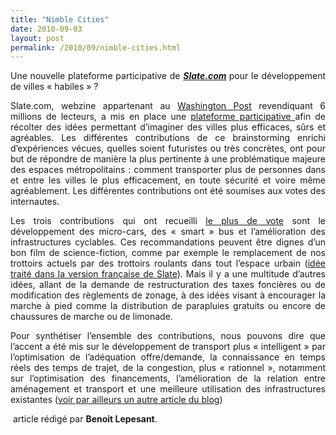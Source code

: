 ```yaml
---
title: "Nimble Cities"
date: 2010-09-03
layout: post
permalink: /2010/09/nimble-cities.html
---
```


<p style="text-align: justify">Une nouvelle plateforme participative de <strong><em><a href="http://www.slate.com/" target="_blank">Slate.com</a> </em></strong>pour le développement de villes « habiles » ?<em> </em></p> <p style="text-align: justify">Slate.com, webzine appartenant au <a href="http://www.washingtonpost.com/">Washington Post</a> revendiquant 6 millions de lecteurs, a mis en place une <a href="http://www.slate.com/id/2256666/hv/hiveList" target="_blank">plateforme participative </a>afin de récolter des idées permettant d’imaginer des villes plus efficaces, sûrs et agréables. Les différentes contributions de ce brainstorming enrichi d’expériences vécues, quelles soient futuristes ou très concrètes, ont pour but de répondre de manière la plus pertinente à une problématique majeure des espaces métropolitains : comment transporter plus de personnes dans et entre les villes le plus efficacement, en toute sécurité et voire même agréablement. Les différentes contributions ont été soumises aux votes des internautes.</p> <p style="text-align: justify">Les trois contributions qui ont recueilli <a href="http://www.slate.com/id/2260392">le plus de vote</a> sont le développement des micro-cars, des « smart » bus et l’amélioration des infrastructures cyclables. Ces recommandations peuvent être dignes d’un bon film de science-fiction, comme par exemple le remplacement de nos trottoirs actuels par des trottoirs roulants dans tout l’espace urbain (<a href="http://www.slate.fr/story/24387/trottoirs-roulants">idée traité dans la version française de Slate</a>). Mais il y a une multitude d’autres idées, allant de la demande de restructuration des taxes foncières ou de modification des règlements de zonage, à des idées visant à encourager la marche à pied comme la distribution de parapluies gratuits ou encore de chaussures de marche ou de limonade.</p> <p>              </p> <p style="text-align: justify">Pour synthétiser l’ensemble des contributions, nous pouvons dire que l’accent a été mis sur le développement de transport plus « intelligent » par l’optimisation de l’adéquation offre/demande, la connaissance en temps réels des temps de trajet, de la congestion, plus « rationnel », notamment sur l’optimisation des financements, l’amélioration de la relation entre aménagement et transport et une meilleure utilisation des infrastructures existantes (<a href="/2010/08/et-si-la-chine-inventait-ses-propres-tc-.html">voir par ailleurs un autre article du blog</a>)</p> <p> article rédigé par <strong>Benoit Lepesant</strong>.</p>